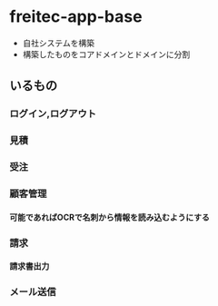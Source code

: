 # freitec-app-base
* 自社システムを構築
* 構築したものをコアドメインとドメインに分割
## いるもの
### ログイン,ログアウト
### 見積
### 受注
### 顧客管理
#### 可能であればOCRで名刺から情報を読み込むようにする
### 請求
#### 請求書出力
### メール送信






